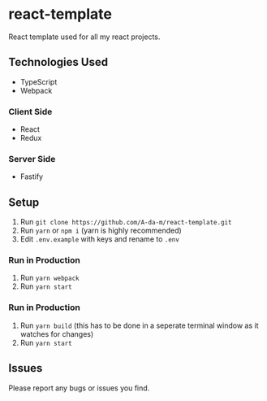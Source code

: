 # react-template
React template used for all my react projects.

## Technologies Used
- TypeScript
- Webpack

### Client Side
- React
- Redux

### Server Side
- Fastify

## Setup
1. Run `git clone https://github.com/A-da-m/react-template.git`
2. Run `yarn` or `npm i` (yarn is highly recommended)
3. Edit `.env.example` with keys and rename to `.env`

### Run in Production
1. Run `yarn webpack`
2. Run `yarn start`

### Run in Production
1. Run `yarn build` (this has to be done in a seperate terminal window as it watches for changes)
2. Run `yarn start`

## Issues
Please report any bugs or issues you find.